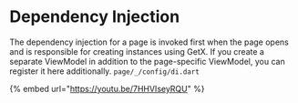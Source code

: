 # Dependency Injection

The dependency injection for a page is invoked first when the page opens and is responsible for creating instances using GetX. If you create a separate ViewModel in addition to the page-specific ViewModel, you can register it here additionally. `page/_/config/di.dart`

{% embed url="https://youtu.be/7HHVIseyRQU" %}
